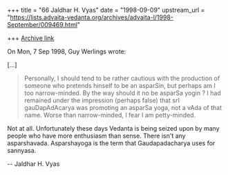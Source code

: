 +++
title = "66 Jaldhar H. Vyas"
date = "1998-09-09"
upstream_url = "https://lists.advaita-vedanta.org/archives/advaita-l/1998-September/009469.html"

+++
[Archive link](https://lists.advaita-vedanta.org/archives/advaita-l/1998-September/009469.html)

On Mon, 7 Sep 1998, Guy Werlings wrote:

[...]

> Personally, I should tend to be rather cautious with the production of
> someone who pretends hinself to be an asparSin, but perhaps am I too
> narrow-minded. By the way should it no be asparSa yogin ? I had remained
> under the impression (perhaps false) that srI gauDapAdAcarya was
> promoting an asparSa yoga, not a vAda of that name. Worse than
> narrow-minded, I fear I am petty-minded.
>

Not at all.  Unfortunately these days Vedanta is being seized upon by many
people who have more enthusiasm than sense.  There isn't any asparshavada.
Asparshayoga is the term that Gaudapadacharya uses for sannyasa.

--
Jaldhar H. Vyas <jaldhar at braincells.com>

